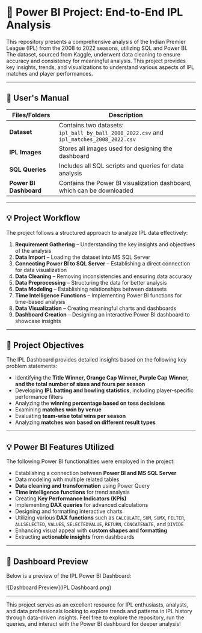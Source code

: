 # 🏏 Power BI Project: End-to-End IPL Analysis

This repository presents a comprehensive analysis of the Indian Premier League (IPL) from the 2008 to 2022 seasons, utilizing SQL and Power BI. The dataset, sourced from Kaggle, underwent data cleaning to ensure accuracy and consistency for meaningful analysis. This project provides key insights, trends, and visualizations to understand various aspects of IPL matches and player performances.

---

## 📝 User's Manual

| **Files/Folders**      | **Description**                                                                         |
| ---------------------- | --------------------------------------------------------------------------------------- |
| **Dataset**            | Contains two datasets: `ipl_ball_by_ball_2008_2022.csv` and `ipl_matches_2008_2022.csv` |
| **IPL Images**         | Stores all images used for designing the dashboard                                      |
| **SQL Queries**        | Includes all SQL scripts and queries for data analysis                                  |
| **Power BI Dashboard** | Contains the Power BI visualization dashboard, which can be downloaded                  |

---

## 💡 Project Workflow

The project follows a structured approach to analyze IPL data effectively:

1. **Requirement Gathering** – Understanding the key insights and objectives of the analysis
2. **Data Import** – Loading the dataset into MS SQL Server
3. **Connecting Power BI to SQL Server** – Establishing a direct connection for data visualization
4. **Data Cleaning** – Removing inconsistencies and ensuring data accuracy
5. **Data Preprocessing** – Structuring the data for better analysis
6. **Data Modeling** – Establishing relationships between datasets
7. **Time Intelligence Functions** – Implementing Power BI functions for time-based analysis
8. **Data Visualization** – Creating meaningful charts and dashboards
9. **Dashboard Creation** – Designing an interactive Power BI dashboard to showcase insights

---

## 🎯 Project Objectives

The IPL Dashboard provides detailed insights based on the following key problem statements:

- Identifying the **Title Winner, Orange Cap Winner, Purple Cap Winner, and the total number of sixes and fours per season**
- Developing **IPL batting and bowling statistics**, including player-specific performance filters
- Analyzing the **winning percentage based on toss decisions**
- Examining **matches won by venue**
- Evaluating **team-wise total wins per season**
- Analyzing **matches won based on different result types**

---

## 💡 Power BI Features Utilized

The following Power BI functionalities were employed in the project:

- Establishing a connection between **Power BI and MS SQL Server**
- Data modeling with multiple related tables
- **Data cleaning and transformation** using Power Query
- **Time intelligence functions** for trend analysis
- Creating **Key Performance Indicators (KPIs)**
- Implementing **DAX queries** for advanced calculations
- Designing and formatting interactive charts
- Utilizing various **DAX functions** such as `CALCULATE`, `SUM`, `SUMX`, `FILTER`, `ALLSELECTED`, `VALUES`, `SELECTEDVALUE`, `RETURN`, `CONCATENATE`, and `DIVIDE`
- Enhancing visual appeal with **custom shapes and formatting**
- Extracting **actionable insights** from dashboards

---

## 🎨 Dashboard Preview

Below is a preview of the IPL Power BI Dashboard:


![Dashboard Preview](IPL Dashboard.png)

---

This project serves as an excellent resource for IPL enthusiasts, analysts, and data professionals looking to explore trends and patterns in IPL history through data-driven insights. Feel free to explore the repository, run the queries, and interact with the Power BI dashboard for deeper analysis!

